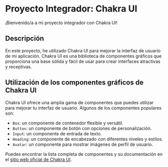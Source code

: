 # Proyecto Integrador: Chakra UI

¡Bienvenido/a a mi proyecto integrador con Chakra UI!

## Descripción

En este proyecto, he utilizado Chakra UI para mejorar la interfaz de usuario de mi aplicación. Chakra UI es una biblioteca de componentes gráficos que proporciona una base sólida y fácil de usar para crear interfaces atractivas y receptivas.

## Utilización de los componentes gráficos de Chakra UI

Chakra UI ofrece una amplia gama de componentes que puedes utilizar para mejorar tu interfaz de usuario. Algunos de los componentes populares son:

- `Box`: un componente de contenedor flexible y versátil.
- `Button`: un componente de botón con opciones de personalización.
- `Input`: un componente de entrada de texto.
- `Heading`: un componente de encabezado con diferentes niveles y estilos.
- `Avatar`: un componente para mostrar imágenes de perfil de usuario.

Puedes encontrar la lista completa de componentes y su documentación en el [sitio web oficial de Chakra UI](https://chakra-ui.com/).

